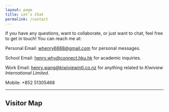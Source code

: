 ```yaml
---
layout: page
title: Let's Chat
permalink: /contact
---
```


<p>If you have any questions, want to collaborate, or just want to chat, feel free to get in touch! You can reach me at:</p>

<p><i class="fa fa-user" style="width:2em" aria-hidden="true"></i> Personal Email: <a href="mailto:whenry6688@gmail.com">whenry6688@gmail.com</a> for personal messages.</p>

<p><i class="fa fa-graduation-cap" style="width:2em" aria-hidden="true"></i> School Email: <a href="mailto:henry.why@connect.hku.hk">henry.why@connect.hku.hk</a> for academic inquiries.</p>

<p><i class="fa fa-briefcase" style="width:2em" aria-hidden="true"></i> Work Email: <a href="mailto:henry.wang@kiwiviewintl.co.nz">henry.wang@kiwiviewintl.co.nz</a> for anything related to <em>Kiwiview International Limited</em>.</p>

<p><a><i class="fa fa-phone" style="width:2em" aria-hidden="true"></i></a> Mobile: +852 51305468</p>

---

<h2>Visitor Map</h2>

<div class='visitormap'>
</div>